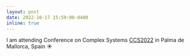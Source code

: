 ```yaml
---
layout: post
date: 2022-10-17 15:59:00-0400
inline: true
---
```


I am attending Conference on Complex Systems [CCS2022](https://www.ccs2022.org) in Palma de Mallorca, Spain :sunny:
